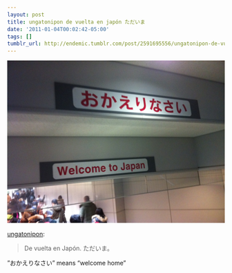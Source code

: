 ```yaml
---
layout: post
title: ungatonipon de vuelta en japón ただいま
date: '2011-01-04T00:02:42-05:00'
tags: []
tumblr_url: http://endemic.tumblr.com/post/2591695556/ungatonipon-de-vuelta-en-japón-ただいま
---
```

 ![](/tumblr_files/tumblr_leh4vj3Gbg1qz72s4o1_1280.jpg)  

[ungatonipon](http://m.ungatonipon.com/post/2588424023/de-vuelta-en-japon):

> De vuelta en Japón. ただいま。

”おかえりなさい” means “welcome home”

